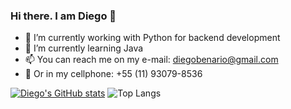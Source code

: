 ### Hi there. I am Diego 👋


- 🔭 I’m currently working with Python for backend development
- 🌱 I’m currently learning Java
- 📫 You can reach me on my e-mail: diegobenario@gmail.com
- 📱 Or in my cellphone: +55 (11) 93079-8536

[![Diego's GitHub stats](https://github-readme-stats.vercel.app/api?username=diego-a-romero)](https://github.com/diego-a-romero/github-readme-stats)
![Top Langs](https://github-readme-stats.vercel.app/api/top-langs/?username=diego-a-romero&size_weight=0.5&count_weight=0.5)
